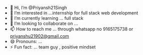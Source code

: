 - 👋 Hi, I’m @Priyansh21Singh
- 👀 I’m interested in ...internship for full stack web development
- 🌱 I’m currently learning ... full stack
- 💞️ I’m looking to collaborate on ...
- 📫 How to reach me ... through whatsapp no 9165175738 or priyanshu21902@gmail.com
- 😄 Pronouns: ...
- ⚡ Fun fact: ... team guy , positive mindset 

<!---
Priyansh21Singh/Priyansh21Singh is a ✨ special ✨ repository because its `README.md` (this file) appears on your GitHub profile.
You can click the Preview link to take a look at your changes.
--->
